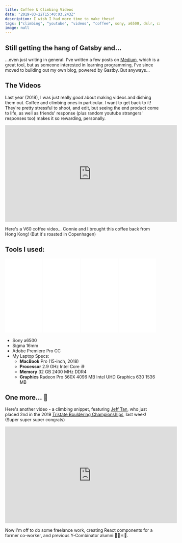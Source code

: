 ```yaml
---
title: Coffee & Climbing Videos
date: "2019-03-22T15:40:03.243Z"
description: I wish I had more time to make these!
tags: ["climbing", "youtube", "videos", "coffee", sony, a6500, dslr, camera]
image: null
---
```


## Still getting the hang of Gatsby and...

...even just writing in general. I've written a few posts on [Medium](https://medium.com/@thekevinwang), which is a great tool, but as someone interested in learning programming, I've since moved to building out my own blog, powered by Gastby. But anyways...

## The Videos

Last year (2018), I was just really _good_ about making videos and dishing them out. Coffee and climbing ones in particular. I want to get back to it! They're pretty stressful to shoot, and edit, but seeing the end product come to life, as well as friends' response (plus random youtube strangers' responses too) makes it so rewarding, personally.

<!-- `youtube:https://www.youtube.com/embed/7icpZ8fC66s` -->
<iframe width="560" height="315" src="https://www.youtube.com/embed/7icpZ8fC66s" frameborder="0" allow="accelerometer; autoplay; encrypted-media; gyroscope; picture-in-picture" allowfullscreen></iframe>

Here's a V60 coffee video... Connie and I brought this coffee back from Hong Kong! (But it's roasted in Copenhagen)

## Tools I used:

<iframe style="width:120px;height:240px;" marginwidth="0" marginheight="0" scrolling="no" frameborder="0" src="//ws-na.amazon-adsystem.com/widgets/q?ServiceVersion=20070822&OneJS=1&Operation=GetAdHtml&MarketPlace=US&source=ac&ref=qf_sp_asin_til&ad_type=product_link&tracking_id=thekevinwang-20&marketplace=amazon&region=US&placement=B01M586Y9R&asins=B01M586Y9R&linkId=becb9e1765801b0231362827542d86db&show_border=true&link_opens_in_new_window=true&price_color=333333&title_color=1e65a8&bg_color=ffffff">
    </iframe>

<iframe style="width:120px;height:240px;" marginwidth="0" marginheight="0" scrolling="no" frameborder="0" src="//ws-na.amazon-adsystem.com/widgets/q?ServiceVersion=20070822&OneJS=1&Operation=GetAdHtml&MarketPlace=US&source=ac&ref=tf_til&ad_type=product_link&tracking_id=thekevinwang-20&marketplace=amazon&region=US&placement=B077BWD2BB&asins=B077BWD2BB&linkId=b0ef04b4f3bceb041ced616255eb1dfa&show_border=true&link_opens_in_new_window=true&price_color=333333&title_color=1e65a8&bg_color=ffffff">
    </iframe>

<iframe style="width:120px;height:240px;" marginwidth="0" marginheight="0" scrolling="no" frameborder="0" src="//ws-na.amazon-adsystem.com/widgets/q?ServiceVersion=20070822&OneJS=1&Operation=GetAdHtml&MarketPlace=US&source=ac&ref=tf_til&ad_type=product_link&tracking_id=thekevinwang-20&marketplace=amazon&region=US&placement=B01MZ085E6&asins=B01MZ085E6&linkId=e8fcf37ac7dfbbc29559c9ae88c40231&show_border=true&link_opens_in_new_window=true&price_color=333333&title_color=1e65a8&bg_color=ffffff">
    </iframe>

<iframe style="width:120px;height:240px;" marginwidth="0" marginheight="0" scrolling="no" frameborder="0" src="//ws-na.amazon-adsystem.com/widgets/q?ServiceVersion=20070822&OneJS=1&Operation=GetAdHtml&MarketPlace=US&source=ac&ref=tf_til&ad_type=product_link&tracking_id=thekevinwang-20&marketplace=amazon&region=US&placement=B07HWJTPJB&asins=B07HWJTPJB&linkId=b535550c677e672436ed5661c55e1f0f&show_border=true&link_opens_in_new_window=true&price_color=333333&title_color=1e65a8&bg_color=ffffff">
    </iframe>

- Sony a6500
- Sigma 16mm
- Adobe Premiere Pro CC
- My Laptop Specs:
  - **MacBook** Pro (15-inch, 2018)
  - **Processor** 2.9 GHz Intel Core i9
  - **Memory** 32 GB 2400 MHz DDR4
  - **Graphics** Radeon Pro 560X 4096 MB
    Intel UHD Graphics 630 1536 MB

## One more... 🐒

Here's another video - a climbing snippet, featuring [Jeff Tan](https://www.instagram.com/jeffdamonkey/), who just placed 2nd in the 2019 [Tristate Bouldering Championships](https://www.tristatebouldering.com/), last week! (Super super super congrats)

<iframe width="560" height="315" src="https://www.youtube.com/embed/eyVkxIOeViQ" frameborder="0" allow="accelerometer; autoplay; encrypted-media; gyroscope; picture-in-picture" allowfullscreen></iframe>

Now I'm off to do some freelance work, creating React components for a former co-worker, and previous Y-Combinator alumni 🥳🤓⚛️🦄.

